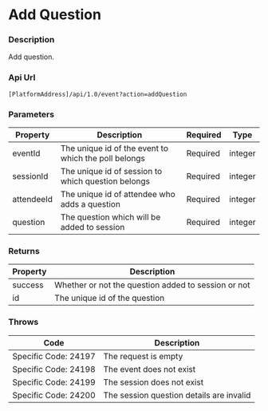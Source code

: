 # Add Question

### Description

Add question.

### Api Url

`[PlatformAddress]/api/1.0/event?action=addQuestion`

### Parameters

| Property | Description | Required | Type |
| --- | --- | --- | --- |
| eventId | The unique id of the event to which the poll belongs | Required | integer |
| sessionId | The unique id of session to which question belongs | Required | integer |
| attendeeId | The unique id of attendee who adds a question | Required | integer |
| question | The question which will be added to session | Required | integer |

### Returns

| Property | Description |
| --- | --- |
| success | Whether or not the question added to session or not |
| id | The unique id of the question |

### Throws

| Code | Description |
| --- | --- |
| Specific Code: 24197 | The request is empty |
| Specific Code: 24198 | The event does not exist |
| Specific Code: 24199 | The session does not exist |
| Specific Code: 24200 | The session question details are invalid |

